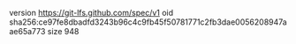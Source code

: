 version https://git-lfs.github.com/spec/v1
oid sha256:ce97fe8dbadfd3243b96c4c9fb45f50781771c2fb3dae0056208947aae65a773
size 948
